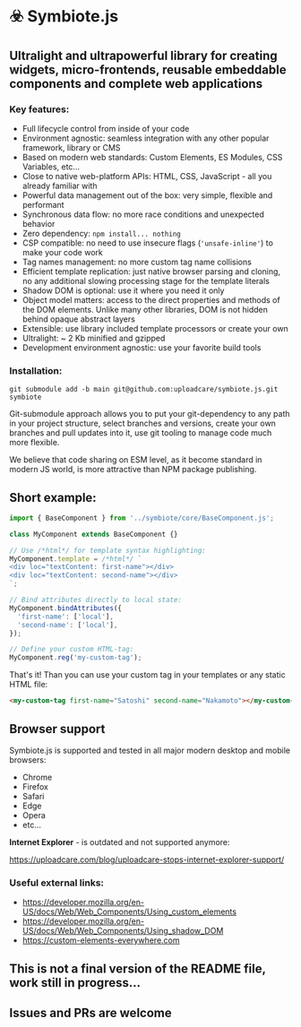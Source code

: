 # ☣️ Symbiote.js

## Ultralight and ultrapowerful library for creating widgets, micro-frontends, reusable embeddable components and complete web applications

### Key features:
* Full lifecycle control from inside of your code
* Environment agnostic: seamless integration with any other popular framework, library or CMS
* Based on modern web standards: Custom Elements, ES Modules, CSS Variables, etc...
* Close to native web-platform APIs: HTML, CSS, JavaScript - all you already familiar with
* Powerful data management out of the box: very simple, flexible and performant
* Synchronous data flow: no more race conditions and unexpected behavior
* Zero dependency: `npm install... nothing`
* CSP compatible: no need to use insecure flags (`'unsafe-inline'`) to make your code work
* Tag names management: no more custom tag name collisions
* Efficient template replication: just native browser parsing and cloning, no any additional slowing processing stage for the template literals
* Shadow DOM is optional: use it where you need it only
* Object model matters: access to the direct properties and methods of the DOM elements. Unlike many other libraries, DOM is not hidden behind opaque abstract layers
* Extensible: use library included template processors or create your own
* Ultralight: ~ 2 Kb minified and gzipped 
* Development environment agnostic: use your favorite build tools

### Installation:
`git submodule add -b main git@github.com:uploadcare/symbiote.js.git symbiote`

Git-submodule approach allows you to put your git-dependency to any path in your project structure, select branches and versions, create your own branches and pull updates into it, use git tooling to manage code much more flexible.

We believe that code sharing on ESM level, as it become standard in modern JS world, is more attractive than NPM package publishing.

## Short example:
```javascript
import { BaseComponent } from '../symbiote/core/BaseComponent.js';

class MyComponent extends BaseComponent {}

// Use /*html*/ for template syntax highlighting:
MyComponent.template = /*html*/ `
<div loc="textContent: first-name"></div>
<div loc="textContent: second-name"></div>
`;

// Bind attributes directly to local state:
MyComponent.bindAttributes({
  'first-name': ['local'],
  'second-name': ['local'],
});

// Define your custom HTML-tag:
MyComponent.reg('my-custom-tag');
```
That's it! Than you can use your custom tag in your templates or any static HTML file:
```html
<my-custom-tag first-name="Satoshi" second-name="Nakamoto"></my-custom-tag>
```

## Browser support
Symbiote.js is supported and tested in all major modern desktop and mobile browsers: 
* Chrome
* Firefox
* Safari
* Edge
* Opera
* etc...

**Internet Explorer** - is outdated and not supported anymore:

https://uploadcare.com/blog/uploadcare-stops-internet-explorer-support/

### Useful external links:
* https://developer.mozilla.org/en-US/docs/Web/Web_Components/Using_custom_elements
* https://developer.mozilla.org/en-US/docs/Web/Web_Components/Using_shadow_DOM
* https://custom-elements-everywhere.com

## This is not a final version of the README file, work still in progress...

## Issues and PRs are welcome
